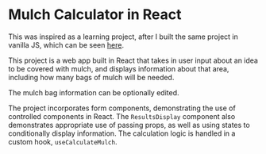 # Mulch Calculator in React
This was inspired as a learning project, after I built the same project in vanilla JS, which can be seen [here](https://github.com/ChaseTramel/mulch-calculator-js).

This project is a web app built in React that takes in user input about an idea to be covered with mulch, and displays information about that area, including how many bags of mulch will be needed.

The mulch bag information can be optionally edited.

The project incorporates form components, demonstrating the use of controlled components in React. The `ResultsDisplay` component also demonstrates appropriate use of passing props, as well as using states to conditionally display information. The calculation logic is handled in a custom hook, `useCalculateMulch`.
